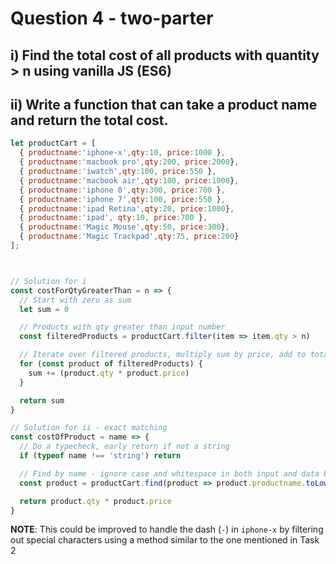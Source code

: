# Question 4 - two-parter
## i) Find the total cost of all products with quantity > n using vanilla JS (ES6)
## ii) Write a function that can take a product name and return the total cost.

```js
let productCart = [
  { productname:'iphone-x',qty:10, price:1000 },
  { productname:'macbook pro',qty:200, price:2000},
  { productname:'iwatch',qty:100, price:550 },
  { productname:'macbook air',qty:100, price:1000},
  { productname:'iphone 8',qty:300, price:700 },
  { productname:'iphone 7',qty:100, price:550 },
  { productname:'ipad Retina',qty:20, price:1000},
  { productname:'ipad', qty:10, price:700 },
  { productname:'Magic Mouse',qty:50, price:300},
  { productname:'Magic Trackpad',qty:75, price:200}
];



// Solution for i
const costForQtyGreaterThan = n => {
  // Start with zero as sum
  let sum = 0

  // Products with qty greater than input number
  const filteredProducts = productCart.filter(item => item.qty > n)

  // Iterate over filtered products, multiply sum by price, add to total
  for (const product of filteredProducts) {
    sum += (product.qty * product.price)
  }

  return sum
}

// Solution for ii - exact matching
const costOfProduct = name => {
  // Do a typecheck, early return if not a string
  if (typeof name !== 'string') return

  // Find by name - ignore case and whitespace in both input and data but go for exact match
  const product = productCart.find(product => product.productname.toLowerCase().trim() === name.toLowerCase().trim())

  return product.qty * product.price
}
```
**NOTE**: This could be improved to handle the dash (`-`) in `iphone-x` by filtering out
special characters using a method similar to the one mentioned in Task 2
